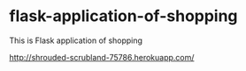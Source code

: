 # flask-application-of-shopping
This is Flask application of shopping

http://shrouded-scrubland-75786.herokuapp.com/
